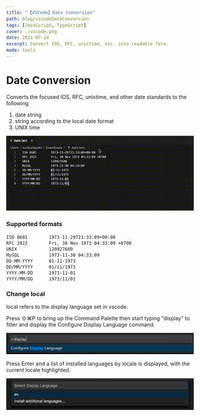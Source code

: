 ```yaml
---
title: "【VSCode】Date Conversion"
path: blog/vscodeDateConversion
tags: [JavaScript, TypeScript]
cover: ./vscode.png
date: 2021-07-24
excerpt: Convert IOS, RFC, unixtime, etc. into readable form.
mode: tools
---
```


# Date Conversion

Converts the focused IOS, RFC, unixtime, and other date standards to the following

1. date string
2. string according to the local date format
3. UNIX time

![demo](./demo.gif)

### Supported formats
```
ISO 8601		1973-11-29T21:33:09+00:00
RFC 2822		Fri, 30 Nov 1973 04:33:09 +0700
UNIX            120927600
MySQL		    1973-11-30 04:33:09
DD-MM-YYYY		01-11-1973
DD/MM/YYYY		01/11/1973
YYYY-MM-DD		1973-11-01
YYYY/MM/DD		1973/11/01
```

### Change local


local refers to the display language set in vscode.

Press ⇧⌘P to bring up the Command Palette then start typing "display" to filter and display the Configure Display Language command.

![](./vscode-1.png)

Press Enter and a list of installed languages by locale is displayed, with the current locale highlighted.

![](./vscode-2.png)